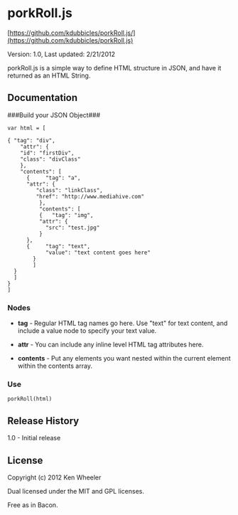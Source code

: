 # porkRoll.js #
[https://github.com/kdubbicles/porkRoll.js/](https://github.com/kdubbicles/porkRoll.js)

Version: 1.0, Last updated: 2/21/2012

porkRoll.js is a simple way to define HTML structure in JSON, and have it returned as an HTML String.

## Documentation ##

###Build your JSON Object###

	var html = [

	{ "tag": "div", 
  		"attr": {
      	"id": "firstDiv",
      	"class": "divClass"
  		},
  		"contents": [
		  { 	"tag": "a",
          "attr": {
   		     "class": "linkClass",
   		     "href": "http://www.mediahive.com" 
   			  },
    		  "contents": [
    		  {   "tag": "img",
              "attr": {
                "src": "test.jpg"
              }
          },
          { 	"tag": "text",
          		"value": "text content goes here"
      		}
        	]
      }
      ]
	}
	]

### Nodes ###

* __tag__ - Regular HTML tag names go here. Use "text" for text content, and include a value node to specify your text value.

* __attr__ - You can include any inline level HTML tag attributes here.

* __contents__ - Put any elements you want nested within the current element within the contents array.

### Use ###

    porkRoll(html)

## Release History ##

1.0 - Initial release

## License ##
Copyright (c) 2012 Ken Wheeler

Dual licensed under the MIT and GPL licenses.

Free as in Bacon.